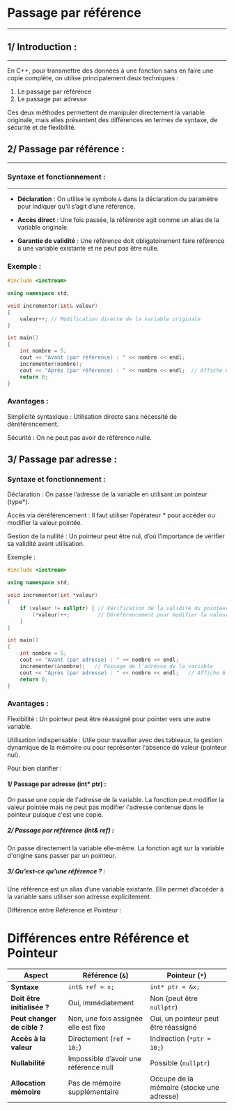# Passage par référence
******************************************************************************************

## 1/ Introduction :
-----------------

En C++, pour transmettre des données à une fonction sans en faire une copie complète, 
on utilise principalement deux techniques :

1. Le passage par référence  
2. Le passage par adresse  

Ces deux méthodes permettent de manipuler directement la variable originale, 
mais elles présentent des différences en termes de syntaxe, de sécurité et de flexibilité.

## 2/ Passage par référence :
-------------------------

### Syntaxe et fonctionnement :
---------------------------

- **Déclaration** : On utilise le symbole `&` dans la déclaration du paramètre pour indiquer 
  qu’il s’agit d’une référence.

- **Accès direct** : Une fois passée, la référence agit comme un alias de la variable originale.

- **Garantie de validité** : Une référence doit obligatoirement faire référence à une variable 
  existante et ne peut pas être nulle.

### Exemple :
```cpp
#include <iostream>

using namespace std;

void incrementer(int& valeur) 
{
    valeur++; // Modification directe de la variable originale
}

int main() 
{
    int nombre = 5;
    cout << "Avant (par référence) : " << nombre << endl;
    incrementer(nombre);
    cout << "Après (par référence) : " << nombre << endl;  // Affiche 6
    return 0;
}
```

### Avantages :

Simplicité syntaxique : Utilisation directe sans nécessité de déréférencement.

Sécurité : On ne peut pas avoir de référence nulle.

## 3/ Passage par adresse :

### Syntaxe et fonctionnement :

Déclaration : On passe l’adresse de la variable en utilisant un pointeur (type*).

Accès via déréférencement : Il faut utiliser l’opérateur * pour accéder ou modifier
la valeur pointée.

Gestion de la nullité : Un pointeur peut être nul, d’où l’importance de vérifier sa
validité avant utilisation.

Exemple :

```cpp
#include <iostream>

using namespace std;

void incrementer(int *valeur) 
{
    if (valeur != nullptr) { // Vérification de la validité du pointeur
        (*valeur)++;         // Déréférencement pour modifier la valeur
    }
}

int main() 
{
    int nombre = 5;
    cout << "Avant (par adresse) : " << nombre << endl;
    incrementer(&nombre);   // Passage de l'adresse de la variable
    cout << "Après (par adresse) : " << nombre << endl;   // Affiche 6
    return 0;
}
```

### Avantages :

Flexibilité : Un pointeur peut être réassigné pour pointer vers une autre variable.

Utilisation indispensable : Utile pour travailler avec des tableaux, la gestion dynamique
de la mémoire ou pour représenter l'absence de valeur (pointeur nul).

Pour bien clarifier :

#### 1/ Passage par adresse (int* ptr) :

On passe une copie de l'adresse de la variable.
La fonction peut modifier la valeur pointée mais ne peut pas modifier l'adresse contenue
dans le pointeur puisque c'est une copie.

##### 2/ Passage par référence (int& ref) :

On passe directement la variable elle-même.
La fonction agit sur la variable d'origine sans passer par un pointeur.

##### 3/ Qu’est-ce qu’une référence ? :

Une référence est un alias d’une variable existante.
Elle permet d’accéder à la variable sans utiliser son adresse explicitement.

Différence entre Référence et Pointeur :

# Différences entre Référence et Pointeur

| **Aspect**                  | **Référence (`&`)**                   | **Pointeur (`*`)**                            |
|-----------------------------|----------------------------------------|-----------------------------------------------|
| **Syntaxe**                 | `int& ref = x;`                        | `int* ptr = &x;`                              |
| **Doit être initialisée ?**| Oui, immédiatement                    | Non (peut être `nullptr`)                    |
| **Peut changer de cible ?**| Non, une fois assignée elle est fixe  | Oui, un pointeur peut être réassigné         |
| **Accès à la valeur**       | Directement (`ref = 10;`)             | Indirection (`*ptr = 10;`)                   |
| **Nullabilité**             | Impossible d’avoir une référence null | Possible (`nullptr`)                         |
| **Allocation mémoire**      | Pas de mémoire supplémentaire         | Occupe de la mémoire (stocke une adresse)    |

